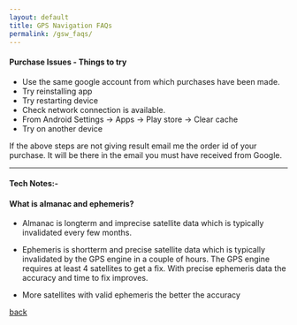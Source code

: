 ```yaml
---
layout: default
title: GPS Navigation FAQs
permalink: /gsw_faqs/
---
```


#### Purchase Issues - Things to try
* Use the same google account from which purchases have been made.
* Try reinstalling app
* Try restarting device
* Check network connection is available.
* From Android Settings -> Apps -> Play store -> Clear cache
* Try on another device

If the above steps are not giving result email me the order id of your purchase. It will be there in the email you must have received from Google.

<hr/>

#### Tech Notes:-

#### What is almanac and ephemeris?
* Almanac is longterm and imprecise satellite data which is typically invalidated every few months.

* Ephemeris is shortterm and precise satellite data which is typically invalidated by the GPS engine in a couple of hours. The GPS engine requires at least 4 satellites to get a fix. With precise ephemeris data the accuracy and time to fix improves.

* More satellites with valid ephemeris the better the accuracy



[back](/)
